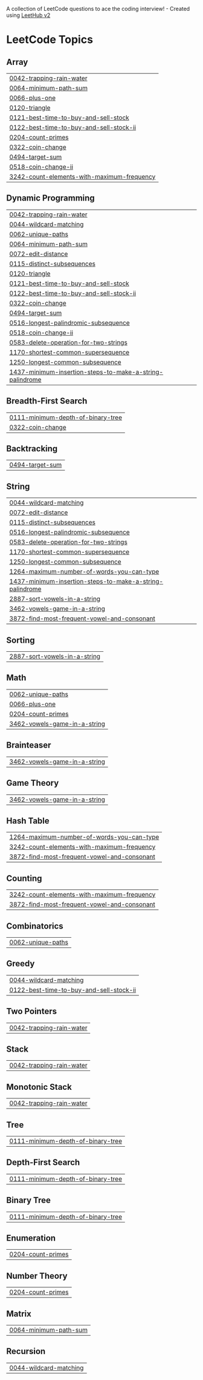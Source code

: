 A collection of LeetCode questions to ace the coding interview! - Created using [LeetHub v2](https://github.com/arunbhardwaj/LeetHub-2.0)
<!---LeetCode Topics Start-->
# LeetCode Topics
## Array
|  |
| ------- |
| [0042-trapping-rain-water](https://github.com/Kishorekalingi/leetcode-Cpp/tree/master/0042-trapping-rain-water) |
| [0064-minimum-path-sum](https://github.com/Kishorekalingi/leetcode-Cpp/tree/master/0064-minimum-path-sum) |
| [0066-plus-one](https://github.com/Kishorekalingi/leetcode-Cpp/tree/master/0066-plus-one) |
| [0120-triangle](https://github.com/Kishorekalingi/leetcode-Cpp/tree/master/0120-triangle) |
| [0121-best-time-to-buy-and-sell-stock](https://github.com/Kishorekalingi/leetcode-Cpp/tree/master/0121-best-time-to-buy-and-sell-stock) |
| [0122-best-time-to-buy-and-sell-stock-ii](https://github.com/Kishorekalingi/leetcode-Cpp/tree/master/0122-best-time-to-buy-and-sell-stock-ii) |
| [0204-count-primes](https://github.com/Kishorekalingi/leetcode-Cpp/tree/master/0204-count-primes) |
| [0322-coin-change](https://github.com/Kishorekalingi/leetcode-Cpp/tree/master/0322-coin-change) |
| [0494-target-sum](https://github.com/Kishorekalingi/leetcode-Cpp/tree/master/0494-target-sum) |
| [0518-coin-change-ii](https://github.com/Kishorekalingi/leetcode-Cpp/tree/master/0518-coin-change-ii) |
| [3242-count-elements-with-maximum-frequency](https://github.com/Kishorekalingi/leetcode-Cpp/tree/master/3242-count-elements-with-maximum-frequency) |
## Dynamic Programming
|  |
| ------- |
| [0042-trapping-rain-water](https://github.com/Kishorekalingi/leetcode-Cpp/tree/master/0042-trapping-rain-water) |
| [0044-wildcard-matching](https://github.com/Kishorekalingi/leetcode-Cpp/tree/master/0044-wildcard-matching) |
| [0062-unique-paths](https://github.com/Kishorekalingi/leetcode-Cpp/tree/master/0062-unique-paths) |
| [0064-minimum-path-sum](https://github.com/Kishorekalingi/leetcode-Cpp/tree/master/0064-minimum-path-sum) |
| [0072-edit-distance](https://github.com/Kishorekalingi/leetcode-Cpp/tree/master/0072-edit-distance) |
| [0115-distinct-subsequences](https://github.com/Kishorekalingi/leetcode-Cpp/tree/master/0115-distinct-subsequences) |
| [0120-triangle](https://github.com/Kishorekalingi/leetcode-Cpp/tree/master/0120-triangle) |
| [0121-best-time-to-buy-and-sell-stock](https://github.com/Kishorekalingi/leetcode-Cpp/tree/master/0121-best-time-to-buy-and-sell-stock) |
| [0122-best-time-to-buy-and-sell-stock-ii](https://github.com/Kishorekalingi/leetcode-Cpp/tree/master/0122-best-time-to-buy-and-sell-stock-ii) |
| [0322-coin-change](https://github.com/Kishorekalingi/leetcode-Cpp/tree/master/0322-coin-change) |
| [0494-target-sum](https://github.com/Kishorekalingi/leetcode-Cpp/tree/master/0494-target-sum) |
| [0516-longest-palindromic-subsequence](https://github.com/Kishorekalingi/leetcode-Cpp/tree/master/0516-longest-palindromic-subsequence) |
| [0518-coin-change-ii](https://github.com/Kishorekalingi/leetcode-Cpp/tree/master/0518-coin-change-ii) |
| [0583-delete-operation-for-two-strings](https://github.com/Kishorekalingi/leetcode-Cpp/tree/master/0583-delete-operation-for-two-strings) |
| [1170-shortest-common-supersequence](https://github.com/Kishorekalingi/leetcode-Cpp/tree/master/1170-shortest-common-supersequence) |
| [1250-longest-common-subsequence](https://github.com/Kishorekalingi/leetcode-Cpp/tree/master/1250-longest-common-subsequence) |
| [1437-minimum-insertion-steps-to-make-a-string-palindrome](https://github.com/Kishorekalingi/leetcode-Cpp/tree/master/1437-minimum-insertion-steps-to-make-a-string-palindrome) |
## Breadth-First Search
|  |
| ------- |
| [0111-minimum-depth-of-binary-tree](https://github.com/Kishorekalingi/leetcode-Cpp/tree/master/0111-minimum-depth-of-binary-tree) |
| [0322-coin-change](https://github.com/Kishorekalingi/leetcode-Cpp/tree/master/0322-coin-change) |
## Backtracking
|  |
| ------- |
| [0494-target-sum](https://github.com/Kishorekalingi/leetcode-Cpp/tree/master/0494-target-sum) |
## String
|  |
| ------- |
| [0044-wildcard-matching](https://github.com/Kishorekalingi/leetcode-Cpp/tree/master/0044-wildcard-matching) |
| [0072-edit-distance](https://github.com/Kishorekalingi/leetcode-Cpp/tree/master/0072-edit-distance) |
| [0115-distinct-subsequences](https://github.com/Kishorekalingi/leetcode-Cpp/tree/master/0115-distinct-subsequences) |
| [0516-longest-palindromic-subsequence](https://github.com/Kishorekalingi/leetcode-Cpp/tree/master/0516-longest-palindromic-subsequence) |
| [0583-delete-operation-for-two-strings](https://github.com/Kishorekalingi/leetcode-Cpp/tree/master/0583-delete-operation-for-two-strings) |
| [1170-shortest-common-supersequence](https://github.com/Kishorekalingi/leetcode-Cpp/tree/master/1170-shortest-common-supersequence) |
| [1250-longest-common-subsequence](https://github.com/Kishorekalingi/leetcode-Cpp/tree/master/1250-longest-common-subsequence) |
| [1264-maximum-number-of-words-you-can-type](https://github.com/Kishorekalingi/leetcode-Cpp/tree/master/1264-maximum-number-of-words-you-can-type) |
| [1437-minimum-insertion-steps-to-make-a-string-palindrome](https://github.com/Kishorekalingi/leetcode-Cpp/tree/master/1437-minimum-insertion-steps-to-make-a-string-palindrome) |
| [2887-sort-vowels-in-a-string](https://github.com/Kishorekalingi/leetcode-Cpp/tree/master/2887-sort-vowels-in-a-string) |
| [3462-vowels-game-in-a-string](https://github.com/Kishorekalingi/leetcode-Cpp/tree/master/3462-vowels-game-in-a-string) |
| [3872-find-most-frequent-vowel-and-consonant](https://github.com/Kishorekalingi/leetcode-Cpp/tree/master/3872-find-most-frequent-vowel-and-consonant) |
## Sorting
|  |
| ------- |
| [2887-sort-vowels-in-a-string](https://github.com/Kishorekalingi/leetcode-Cpp/tree/master/2887-sort-vowels-in-a-string) |
## Math
|  |
| ------- |
| [0062-unique-paths](https://github.com/Kishorekalingi/leetcode-Cpp/tree/master/0062-unique-paths) |
| [0066-plus-one](https://github.com/Kishorekalingi/leetcode-Cpp/tree/master/0066-plus-one) |
| [0204-count-primes](https://github.com/Kishorekalingi/leetcode-Cpp/tree/master/0204-count-primes) |
| [3462-vowels-game-in-a-string](https://github.com/Kishorekalingi/leetcode-Cpp/tree/master/3462-vowels-game-in-a-string) |
## Brainteaser
|  |
| ------- |
| [3462-vowels-game-in-a-string](https://github.com/Kishorekalingi/leetcode-Cpp/tree/master/3462-vowels-game-in-a-string) |
## Game Theory
|  |
| ------- |
| [3462-vowels-game-in-a-string](https://github.com/Kishorekalingi/leetcode-Cpp/tree/master/3462-vowels-game-in-a-string) |
## Hash Table
|  |
| ------- |
| [1264-maximum-number-of-words-you-can-type](https://github.com/Kishorekalingi/leetcode-Cpp/tree/master/1264-maximum-number-of-words-you-can-type) |
| [3242-count-elements-with-maximum-frequency](https://github.com/Kishorekalingi/leetcode-Cpp/tree/master/3242-count-elements-with-maximum-frequency) |
| [3872-find-most-frequent-vowel-and-consonant](https://github.com/Kishorekalingi/leetcode-Cpp/tree/master/3872-find-most-frequent-vowel-and-consonant) |
## Counting
|  |
| ------- |
| [3242-count-elements-with-maximum-frequency](https://github.com/Kishorekalingi/leetcode-Cpp/tree/master/3242-count-elements-with-maximum-frequency) |
| [3872-find-most-frequent-vowel-and-consonant](https://github.com/Kishorekalingi/leetcode-Cpp/tree/master/3872-find-most-frequent-vowel-and-consonant) |
## Combinatorics
|  |
| ------- |
| [0062-unique-paths](https://github.com/Kishorekalingi/leetcode-Cpp/tree/master/0062-unique-paths) |
## Greedy
|  |
| ------- |
| [0044-wildcard-matching](https://github.com/Kishorekalingi/leetcode-Cpp/tree/master/0044-wildcard-matching) |
| [0122-best-time-to-buy-and-sell-stock-ii](https://github.com/Kishorekalingi/leetcode-Cpp/tree/master/0122-best-time-to-buy-and-sell-stock-ii) |
## Two Pointers
|  |
| ------- |
| [0042-trapping-rain-water](https://github.com/Kishorekalingi/leetcode-Cpp/tree/master/0042-trapping-rain-water) |
## Stack
|  |
| ------- |
| [0042-trapping-rain-water](https://github.com/Kishorekalingi/leetcode-Cpp/tree/master/0042-trapping-rain-water) |
## Monotonic Stack
|  |
| ------- |
| [0042-trapping-rain-water](https://github.com/Kishorekalingi/leetcode-Cpp/tree/master/0042-trapping-rain-water) |
## Tree
|  |
| ------- |
| [0111-minimum-depth-of-binary-tree](https://github.com/Kishorekalingi/leetcode-Cpp/tree/master/0111-minimum-depth-of-binary-tree) |
## Depth-First Search
|  |
| ------- |
| [0111-minimum-depth-of-binary-tree](https://github.com/Kishorekalingi/leetcode-Cpp/tree/master/0111-minimum-depth-of-binary-tree) |
## Binary Tree
|  |
| ------- |
| [0111-minimum-depth-of-binary-tree](https://github.com/Kishorekalingi/leetcode-Cpp/tree/master/0111-minimum-depth-of-binary-tree) |
## Enumeration
|  |
| ------- |
| [0204-count-primes](https://github.com/Kishorekalingi/leetcode-Cpp/tree/master/0204-count-primes) |
## Number Theory
|  |
| ------- |
| [0204-count-primes](https://github.com/Kishorekalingi/leetcode-Cpp/tree/master/0204-count-primes) |
## Matrix
|  |
| ------- |
| [0064-minimum-path-sum](https://github.com/Kishorekalingi/leetcode-Cpp/tree/master/0064-minimum-path-sum) |
## Recursion
|  |
| ------- |
| [0044-wildcard-matching](https://github.com/Kishorekalingi/leetcode-Cpp/tree/master/0044-wildcard-matching) |
<!---LeetCode Topics End-->